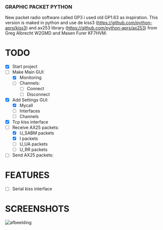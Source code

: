 ### GRAPHIC PACKET PYTHON 

New packet radio software called GP3 i used old GP1.63 as inspiration.
This version is maked in python and use de kiss3 (https://github.com/python-aprs/kiss3) and ax253 library (https://github.com/python-aprs/ax253) from Greg Albrecht W2GMD and
Masen Furer KF7HVM.

# TODO

- [X] Start project
- [ ] Make Main GUI:
    - [X] Monitoring
    - [ ] Channels:
        - [ ] Connect
        - [ ] Disconnect
- [X] Add Settings GUI:
    - [X] Mycall
    - [ ] Interfaces
    - [ ] Channels
- [X] Tcp kiss interface
- [ ] Receive AX25 packets:
    - [X] U_SABM packets
    - [X] I packets
    - [ ] U_UA packets
    - [ ] U_RR packets
- [ ] Send AX25 packets:

# FEATURES

- [ ] Serial kiss interface

# SCREENSHOTS

![afbeelding](https://github.com/MichTronics/gp3/assets/60797474/58b16c89-14fa-48da-82c0-88dfff090284)
